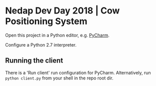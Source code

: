 # Nedap Dev Day 2018 | Cow Positioning System

Open this project in a Python editor, e.g. [PyCharm](https://www.jetbrains.com/pycharm/download/#section=mac).

Configure a Python 2.7 interpreter.

## Running the client

There is a 'Run client' run configuration for PyCharm. Alternatively, run `python client.py` from your shell in the repo root dir.
